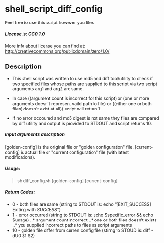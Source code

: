 # shell_script_diff_config

Feel free to use this script however you like.
##### License is: CC0 1.0

More info about license you can find at:
http://creativecommons.org/publicdomain/zero/1.0/

## Description
* This shell script was written to use md5 and diff tool/utility to check if two
specified files whose paths are supplied to this script via two script arguments
arg1 and arg2 are same.

* In case ((argument count is incorrect for this script) or (one or more arguments
doesn't represent vaild path to file) or ((either one or both files) doesn't exist at all))
script will return 1.

* If no error occoured and md5 digest is not same they files are compared by diff utility and
output is provided to STDOUT and script returns 10.

##### Input arguments description
[golden-config] is the original file or "golden configuration" file.
[current-config] is actual file or "current configuration" file (with latest modifications).

##### Usage:
> sh diff_config.sh [golden-config] [current-config]

##### Return Codes:
* 0 - both files are same (string to STDOUT is: echo "[EXIT_SUCCESS] Exiting with *SUCCESS*")
* 1 - error occurred (string to STDOUT is: echo $specific_error && echo $usage)
..* argument count incorrect
..* one or both files doesn't exists
..* you supplied incorrect paths to files as script arguments
* 10 - golden file differ from curren config file (stirng to STOUD is: diff -dU0 $1 $2)
